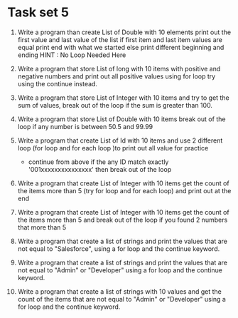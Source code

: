 # Task set 5 

1. Write a program than create List of Double with 10 elements 
   print out the first value and last value of the list 
   if first item and last item values are equal 
   print end with what we started 
   else print different beginning and ending 
    HINT : No Loop Needed Here

2. Write a program that store List of long with 10 items with positive and negative numbers and print out all positive values using for loop try using the continue instead.

3. Write a program that store List of Integer with 10 items and try to get the sum of values,  break out of the loop if the sum is greater than 100. 

4. Write a program that store List of Double with 10 items 
   break out of the loop if any number is between 50.5 and 99.99 

5. Write a program that create List of Id with 10 items and use 2 different loop (for loop and for each loop )to print out all value for practice 

    - continue from above
     if the any ID match exactly '001xxxxxxxxxxxxxxx' 
     then break out of the loop

6. Write a program that create List of Integer with 10 items 
   get the count of the items more than 5 (try for loop and for each loop)
    and print out at the end 

7. Write a program that create List of Integer with 10 items 
    get the count of the items more than 5 and 
    break out of the loop if you found 2 numbers that more than 5


8. Write a program that create a list of strings and print the values that are not equal to "Salesforce", using a for loop and the continue keyword.

9. Write a program that create a list of strings and print the values that are not equal to "Admin" or "Developer" using a for loop and the continue keyword.

10. Write a program that create a list of strings with 10 values and get the count of the items that are not equal to "Admin" or "Developer" using a for loop and the continue keyword.
